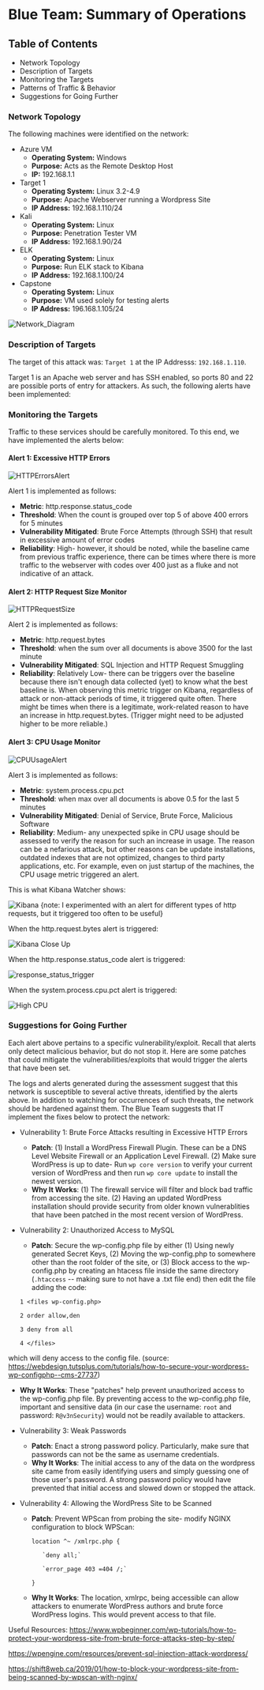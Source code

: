 # Blue Team: Summary of Operations

## Table of Contents
- Network Topology
- Description of Targets
- Monitoring the Targets
- Patterns of Traffic & Behavior
- Suggestions for Going Further

### Network Topology
  
The following machines were identified on the network:
- Azure VM
  - **Operating System:** Windows
  - **Purpose:** Acts as the Remote Desktop Host
  - **IP:** 192.168.1.1
- Target 1
  - **Operating System:** Linux 3.2-4.9
  - **Purpose:** Apache Webserver running a Wordpress Site
  - **IP Address:** 192.168.1.110/24
- Kali 
  - **Operating System:** Linux
  - **Purpose:** Penetration Tester VM
  - **IP Address:** 192.168.1.90/24
- ELK
  - **Operating System:** Linux
  - **Purpose:** Run ELK stack to Kibana
  - **IP Address:** 192.168.1.100/24
- Capstone
  - **Operating System:** Linux
  - **Purpose:** VM used solely for testing alerts
  - **IP Address:** 196.168.1.105/24

![Network_Diagram](https://github.com/skyeskyeskye/PENN_CYBERSECURITY_FINAL/blob/main/Blue_Team_Defensive/Images/FinalProjectDiagramFINALFINALFINAL.jpg)

### Description of Targets

The target of this attack was: `Target 1` at the IP Addresss: `192.168.1.110`.

Target 1 is an Apache web server and has SSH enabled, so ports 80 and 22 are possible ports of entry for attackers. As such, the following alerts have been implemented:

### Monitoring the Targets

Traffic to these services should be carefully monitored. To this end, we have implemented the alerts below:

#### Alert 1: Excessive HTTP Errors

![HTTPErrorsAlert](https://github.com/skyeskyeskye/PENN_CYBERSECURITY_FINAL/blob/main/Blue_Team_Defensive/Images/Screenshot%202022-05-21%20184605_HTTP_Response_Code_Alert.jpg)

Alert 1 is implemented as follows:
  - **Metric**: http.response.status_code
  - **Threshold**: When the count is grouped over top 5 of above 400 errors for 5 minutes
  - **Vulnerability Mitigated**: Brute Force Attempts (through SSH) that result in excessive amount of error codes
  - **Reliability**: High- however, it should be noted, while the baseline came from previous traffic experience, there can be times where there is more traffic to the webserver with codes over 400 just as a fluke and not indicative of an attack.

#### Alert 2: HTTP Request Size Monitor

![HTTPRequestSize](https://github.com/skyeskyeskye/PENN_CYBERSECURITY_FINAL/blob/main/Blue_Team_Defensive/Images/Screenshot%202022-05-21%20184413_KIBANA_HTTP_Request_Bytes_Alert.jpg)

Alert 2 is implemented as follows:
  - **Metric**: http.request.bytes
  - **Threshold**: when the sum over all documents is above 3500 for the last minute
  - **Vulnerability Mitigated**: SQL Injection and HTTP Request Smuggling
  - **Reliability**: Relatively Low- there can be triggers over the baseline because there isn't enough data collected (yet) to know what the best baseline is. When observing this metric trigger on Kibana, regardless of attack or non-attack periods of time, it triggered quite often.  There might be times when there is a legitimate, work-related reason to have an increase in http.request.bytes. (Trigger might need to be adjusted higher to be more reliable.)

#### Alert 3: CPU Usage Monitor

![CPUUsageAlert](https://github.com/skyeskyeskye/PENN_CYBERSECURITY_FINAL/blob/main/Blue_Team_Defensive/Images/Screenshot%202022-05-21%20184731_KIBANA_CPU_Usage_Alert.jpg)

Alert 3 is implemented as follows:
  - **Metric**: system.process.cpu.pct 
  - **Threshold**: when max over all documents is above 0.5 for the last 5 minutes
  - **Vulnerability Mitigated**: Denial of Service, Brute Force, Malicious Software
  - **Reliability**: Medium- any unexpected spike in CPU usage should be assessed to verify the reason for such an increase in usage. The reason can be a nefarious attack, but other reasons can be update installations, outdated indexes that are not optimized, changes to third party applications, etc. For example, even on just startup of the machines, the CPU usage metric triggered an alert. 

This is what Kibana Watcher shows:

![Kibana](https://github.com/skyeskyeskye/PENN_CYBERSECURITY_FINAL/blob/main/Blue_Team_Defensive/Images/Screenshot%202022-05-21%20201920_KIBANA_Watcher_Alerts_triggering.jpg)
{note: I experimented with an alert for different types of http requests, but it triggered too often to be useful}

When the http.request.bytes alert is triggered:

![Kibana Close Up](https://github.com/skyeskyeskye/PENN_CYBERSECURITY_FINAL/blob/main/Blue_Team_Defensive/Images/Screenshot%202022-05-21%20210200_KIBANA_HTTP_RequestSize_Triggered.jpg)


When the http.response.status_code alert is triggered:

![response_status_trigger](https://github.com/skyeskyeskye/PENN_CYBERSECURITY_FINAL/blob/main/Blue_Team_Defensive/Images/Screenshot%202022-05-21%20205645_KIBANA_httpErrorsTriggeredEventsDuringAttackonRedTarget.jpg)

When the system.process.cpu.pct alert is triggered:

![High CPU](https://github.com/skyeskyeskye/PENN_CYBERSECURITY_FINAL/blob/main/Blue_Team_Defensive/Images/Screenshot%202022-05-21%20205946_KIBANA_CPU_Triggered_Events.jpg)


### Suggestions for Going Further 

Each alert above pertains to a specific vulnerability/exploit. Recall that alerts only detect malicious behavior, but do not stop it. Here are some patches that could mitigate the vulnerabilities/exploits that would trigger the alerts that have been set.


The logs and alerts generated during the assessment suggest that this network is susceptible to several active threats, identified by the alerts above. In addition to watching for occurrences of such threats, the network should be hardened against them. The Blue Team suggests that IT implement the fixes below to protect the network:


- Vulnerability 1: Brute Force Attacks resulting in Excessive HTTP Errors
  - **Patch**: (1) Install a WordPress Firewall Plugin. These can be a DNS Level Website Firewall or an Application Level Firewall. (2) Make sure WordPress is up to date- Run `wp core version` to verify your current version of WordPress and then run `wp core update` to install the newest version.
  - **Why It Works**: (1) The firewall service will filter and block bad traffic from accessing the site. (2) Having an updated WordPress installation should provide security from older known vulnerablities that have been patched in the most recent version of WordPress.


- Vulnerability 2: Unauthorized Access to MySQL
  - **Patch**: Secure the wp-config.php file by either (1) Using newly generated Secret Keys, (2) Moving the wp-config.php to somewhere other than the root folder of the site, or (3) Block access to the wp-config.php by creating an htacess file inside the same directory (`.htaccess` -- making sure to not have a .txt file end) then edit the file adding the code: 
 

  `1 <files wp-config.php>` 
  
  `2 order allow,den`
  
  `3 deny from all`
  
  `4 </files>`
   
   
which will deny access to the config file. (source: https://webdesign.tutsplus.com/tutorials/how-to-secure-your-wordpress-wp-configphp--cms-27737)
	
  - **Why It Works**: These "patches" help prevent unauthorized access to the wp-config.php file. By preventing access to the wp-config.php file, important and sensitive data (in our case the username: `root` and password: `R@v3nSecurity`) would not be readily available to attackers. 


- Vulnerability 3: Weak Passwords
  - **Patch**: Enact a strong password policy. Particularly, make sure that passwords can not be the same as username credentials.
  - **Why It Works**: The initial access to any of the data on the wordpress site came from easily identifying users and simply guessing one of those user's password. A strong password policy would have prevented that initial access and slowed down or stopped the attack.

- Vulnerability 4: Allowing the WordPress Site to be Scanned
   - **Patch**: Prevent WPScan from probing the site- modify NGINX configuration to block WPScan:
 
		`location ^~ /xmlrpc.php {`
			
			`deny all;`
		
			`error_page 403 =404 /;`
		
		`}` 
	
   - **Why It Works**: The location, xmlrpc, being accessible can allow attackers to enumerate WordPress authors and brute force WordPress logins.  This would prevent access to that file.


Useful Resources:
https://www.wpbeginner.com/wp-tutorials/how-to-protect-your-wordpress-site-from-brute-force-attacks-step-by-step/

https://wpengine.com/resources/prevent-sql-injection-attack-wordpress/

https://shift8web.ca/2019/01/how-to-block-your-wordpress-site-from-being-scanned-by-wpscan-with-nginx/

